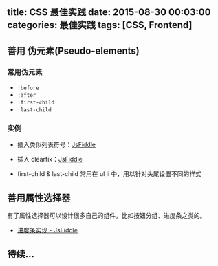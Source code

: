 title: CSS 最佳实践
date: 2015-08-30 00:03:00
categories: 最佳实践
tags: [CSS, Frontend]
---

## 善用 伪元素(Pseudo-elements)

### 常用伪元素

* `:before`
* `:after`
* `:first-child`
* `:last-child`

### 实例

* 插入类似列表符号：[JsFiddle](https://jsfiddle.net/pg4kpc3k/)

* 插入 clearfix：[JsFiddle](https://jsfiddle.net/hy4av6eu/)

* first-child & last-child 常用在 ul li 中，用以针对头尾设置不同的样式 


## 善用属性选择器

有了属性选择器可以设计很多自己的组件，比如按钮分组、进度条之类的。

* [进度条实现 - JsFiddle](https://jsfiddle.net/j94nvngo/)


## 待续...
